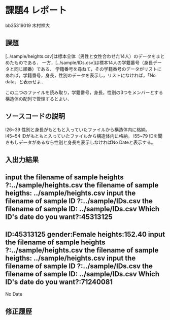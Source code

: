 # 課題4 レポート

bb35319019 木村祥大

## 課題

[../sample/heights.csv]は標本全体（男性と女性合わせた14人）のデータをまとめたものである．
一方，[../sample/IDs.csv]は標本14人の学籍番号（身長データと同じ順番）である．
学籍番号を尋ねて，その学籍番号のデータがリストにあれば，学籍番号，身長，性別のデータを表示し，リストになければ，「No data」と表示せよ．

この二つのファイルを読み取り，学籍番号，身長，性別の3つをメンバーとする構造体の配列で管理するとよい．

## ソースコードの説明

l26~39 性別と身長がもともと入っていたファイルから構造体内に格納。
l45~54 IDがもともと入っていたファイルから構造体内に格納。
l55~79 IDを聞きもしデータがあるなら性別と身長を表示しなければNo Dateと表示する。

## 入出力結果

input the filename of sample heights ?:../sample/heights.csv
the filename of sample heigths: ../sample/heights.csv
input the filename of sample ID ?:../sample/IDs.csv
the filename of sample ID: ../sample/IDs.csv
Which ID's date do you want?:45313125
---
ID:45313125
gender:Female
heights:152.40
input the filename of sample heights ?:../sample/heights.csv
the filename of sample heigths: ../sample/heights.csv
input the filename of sample ID ?:../sample/IDs.csv
the filename of sample ID: ../sample/IDs.csv
Which ID's date do you want?:71240081
---
No Date

## 修正履歴

